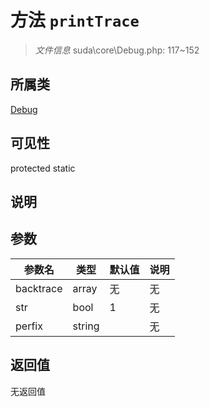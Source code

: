 # 方法 `printTrace`

> *文件信息* suda\core\Debug.php: 117~152

## 所属类 

[Debug](../Debug.md)

## 可见性

 protected static

## 说明



## 参数


| 参数名 | 类型 | 默认值 | 说明 |
|--------|-----|-------|-------|
| backtrace |  array | 无 | 无 |
| str |  bool | 1 | 无 |
| perfix |  string |  | 无 |



## 返回值

无返回值
